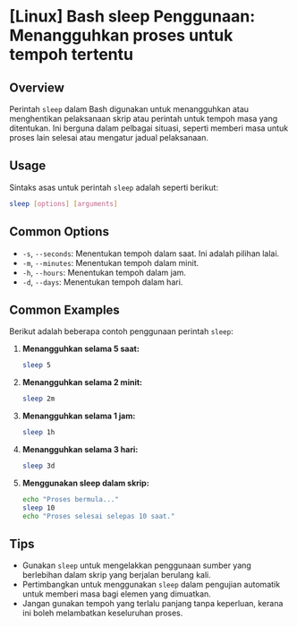 # [Linux] Bash sleep Penggunaan: Menangguhkan proses untuk tempoh tertentu

## Overview
Perintah `sleep` dalam Bash digunakan untuk menangguhkan atau menghentikan pelaksanaan skrip atau perintah untuk tempoh masa yang ditentukan. Ini berguna dalam pelbagai situasi, seperti memberi masa untuk proses lain selesai atau mengatur jadual pelaksanaan.

## Usage
Sintaks asas untuk perintah `sleep` adalah seperti berikut:

```bash
sleep [options] [arguments]
```

## Common Options
- `-s`, `--seconds`: Menentukan tempoh dalam saat. Ini adalah pilihan lalai.
- `-m`, `--minutes`: Menentukan tempoh dalam minit.
- `-h`, `--hours`: Menentukan tempoh dalam jam.
- `-d`, `--days`: Menentukan tempoh dalam hari.

## Common Examples
Berikut adalah beberapa contoh penggunaan perintah `sleep`:

1. **Menangguhkan selama 5 saat:**
   ```bash
   sleep 5
   ```

2. **Menangguhkan selama 2 minit:**
   ```bash
   sleep 2m
   ```

3. **Menangguhkan selama 1 jam:**
   ```bash
   sleep 1h
   ```

4. **Menangguhkan selama 3 hari:**
   ```bash
   sleep 3d
   ```

5. **Menggunakan sleep dalam skrip:**
   ```bash
   echo "Proses bermula..."
   sleep 10
   echo "Proses selesai selepas 10 saat."
   ```

## Tips
- Gunakan `sleep` untuk mengelakkan penggunaan sumber yang berlebihan dalam skrip yang berjalan berulang kali.
- Pertimbangkan untuk menggunakan `sleep` dalam pengujian automatik untuk memberi masa bagi elemen yang dimuatkan.
- Jangan gunakan tempoh yang terlalu panjang tanpa keperluan, kerana ini boleh melambatkan keseluruhan proses.